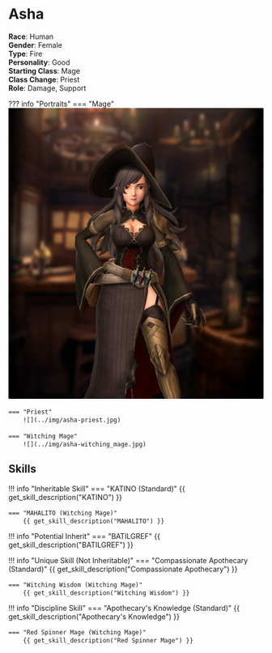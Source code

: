 # Asha

**Race**: Human  
**Gender**: Female  
**Type**: Fire  
**Personality**: Good  
**Starting Class**: Mage  
**Class Change**: Priest  
**Role**: Damage, Support

??? info "Portraits"
    === "Mage"
        ![](../img/asha-mage.jpg)

    === "Priest"
        ![](../img/asha-priest.jpg)

    === "Witching Mage"
        ![](../img/asha-witching_mage.jpg)    

## Skills

!!! info "Inheritable Skill"
    === "KATINO (Standard)"
        {{ get_skill_description("KATINO") }}  

    === "MAHALITO (Witching Mage)"
        {{ get_skill_description("MAHALITO") }}  
            
!!! info "Potential Inherit"
    === "BATILGREF"
        {{ get_skill_description("BATILGREF") }}

!!! info "Unique Skill (Not Inheritable)"
    === "Compassionate Apothecary (Standard)"
        {{ get_skill_description("Compassionate Apothecary") }}

    === "Witching Wisdom (Witching Mage)"
        {{ get_skill_description("Witching Wisdom") }}
        
!!! info "Discipline Skill"
    === "Apothecary's Knowledge (Standard)"
        {{ get_skill_description("Apothecary's Knowledge") }}

    === "Red Spinner Mage (Witching Mage)"
        {{ get_skill_description("Red Spinner Mage") }}
